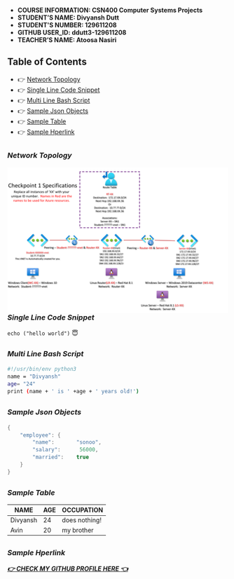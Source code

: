 - **COURSE INFORMATION: CSN400 Computer Systems Projects**
- **STUDENT’S NAME: Divyansh Dutt** 
- **STUDENT'S NUMBER: 129611208**
- **GITHUB USER_ID: ddutt3-129611208**
- **TEACHER’S NAME: Atoosa Nasiri**



## Table of Contents
- :point_right: [Network Topology](#network-topology)
- :point_right: [Single Line Code Snippet](#single-line-code-snippet)
- :point_right: [Multi Line Bash Script](#multi-line-bash-script)
- :point_right: [Sample Json Objects](#sample-json-objects)
- :point_right: [Sample Table](#sample-table)
- :point_right: [Sample Hperlink](#sample-hyperlink)

##

### *Network Topology*
<img src="./Images/checkpoint1-diagram.png"
     alt="Markdown Monster icon"
     style="float: left; margin-right: 10px;" />
##

### *Single Line Code Snippet*

` echo ("hello world") `
:innocent:

##

### *Multi Line Bash Script*

```bash 
#!/usr/bin/env python3
name = "Divyansh"
age= "24"
print (name + ' is ' +age + ' years old!')
```
##

### *Sample Json Objects*

```java
{  
    "employee": {  
        "name":       "sonoo",   
        "salary":      56000,   
        "married":    true  
    }  
}  
```
##

### *Sample Table*

| NAME    | AGE     |  OCCUPATION   |
|---------|---------|---------------|
| Divyansh| 24      | does nothing! |
| Avin    | 20      | my brother    |

##

### *Sample Hperlink*

[***:point_right: CHECK MY GITHUB PROFILE HERE :point_left:***](https://github.com/settings/profile)

##
